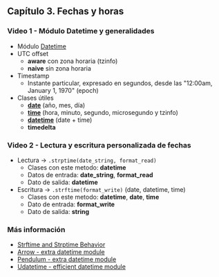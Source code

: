 ## Capítulo 3. Fechas y horas

### Video 1 - Módulo Datetime y generalidades

- Módulo [Datetime](https://docs.python.org/3/library/datetime.html)
- UTC offset
    - **aware** con zona horaria (tzinfo)
    - **naive** sin zona horaria
- Timestamp
    - Instante particular, expresado en segundos, desde las "12:00am, January 1, 1970" (epoch)
- Clases útiles
    - [**date**](https://docs.python.org/3/library/datetime.html#date-objects) (año, mes, día)
    - [**time**](https://docs.python.org/3/library/datetime.html#time-objects) (hora, minuto, segundo, microsegundo y tzinfo)
    - [**datetime**](https://docs.python.org/3/library/datetime.html#datetime-objects) (date + time)
    - **timedelta**

### Video 2 - Lectura y escritura personalizada de fechas

- Lectura -> `.strptime(date_string, format_read)`
    - Clases con este metodo: **datetime**
    - Datos de entrada:  **date\_string**, **format\_read**
    - Dato de salida:  **datetime**
- Escritura -> `.strftime(format_write)` (date, datetime, time)
    - Clases con este metodo: **datetime**, **date**, **time**
    - Dato de entrada:  **format\_write**
    - Dato de salida:  **string**

### Más información

- [Strftime and Strptime Behavior](https://docs.python.org/3/library/datetime.html#strftime-and-strptime-behavior)
- [Arrow - extra datetime module](https://github.com/crsmithdev/arrow)
- [Pendulum - extra datetime module](https://github.com/sdispater/pendulum)
- [Udatetime - efficient datetime module](https://github.com/freach/udatetime)
